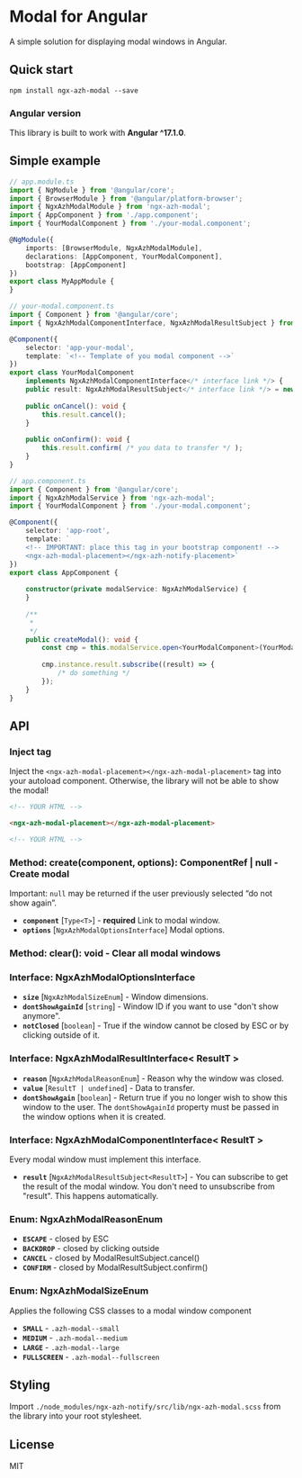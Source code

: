 # Modal for Angular

A simple solution for displaying modal windows in Angular.

## Quick start

```
npm install ngx-azh-modal --save
```

### Angular version

This library is built to work with **Angular ^17.1.0**.

## Simple example

```TypeScript
// app.module.ts
import { NgModule } from '@angular/core';
import { BrowserModule } from '@angular/platform-browser';
import { NgxAzhModalModule } from 'ngx-azh-modal';
import { AppComponent } from './app.component';
import { YourModalComponent } from './your-modal.component';

@NgModule({
    imports: [BrowserModule, NgxAzhModalModule],
    declarations: [AppComponent, YourModalComponent],
    bootstrap: [AppComponent]
})
export class MyAppModule {
}
```

```Typescript
// your-modal.component.ts
import { Component } from '@angular/core';
import { NgxAzhModalComponentInterface, NgxAzhModalResultSubject } from 'ngx-azh-modal';

@Component({
    selector: 'app-your-modal',
    template: `<!-- Template of you modal component -->`
})
export class YourModalComponent
    implements NgxAzhModalComponentInterface</* interface link */> {
    public result: NgxAzhModalResultSubject</* interface link */> = new NgxAzhModalResultSubject</* interface link */>();
    
    public onCancel(): void {
        this.result.cancel();
    }
    
    public onConfirm(): void {
        this.result.confirm( /* you data to transfer */ );
    }
}
```

```TypeScript
// app.component.ts
import { Component } from '@angular/core';
import { NgxAzhModalService } from 'ngx-azh-modal';
import { YourModalComponent } from './your-modal.component';

@Component({
    selector: 'app-root',
    template: `
    <!-- IMPORTANT: place this tag in your bootstrap component! -->
    <ngx-azh-modal-placement></ngx-azh-notify-placement>`
})
export class AppComponent {
    
    constructor(private modalService: NgxAzhModalService) {
    }
    
    /**
     *
     */
    public createModal(): void {
        const cmp = this.modalService.open<YourModalComponent>(YourModalComponent);
        
        cmp.instance.result.subscribe((result) => {
            /* do something */
        });
    }
}
```

## API

### Inject tag

Inject the `<ngx-azh-modal-placement></ngx-azh-modal-placement>` tag into your autoload component. Otherwise, the library will not be able to show the modal!

```HTML
<!-- YOUR HTML -->

<ngx-azh-modal-placement></ngx-azh-modal-placement>

<!-- YOUR HTML -->
```
### Method: create(component, options): ComponentRef <T> | null - Create modal

Important: `null` may be returned if the user previously selected “do not show again”.

* **`component`** [`Type<T>`] - **required** Link to modal window.
* **`options`** [`NgxAzhModalOptionsInterface`] Modal options.

### Method: clear(): void - Clear all modal windows

### Interface: NgxAzhModalOptionsInterface

* **`size`** [`NgxAzhModalSizeEnum`] - Window dimensions.
* **`dontShowAgainId`** [`string`] - Window ID if you want to use "don't show anymore".
* **`notClosed`** [`boolean`] - True if the window cannot be closed by ESC or by clicking outside of it.

### Interface: NgxAzhModalResultInterface< ResultT >

* **`reason`** [`NgxAzhModalReasonEnum`] - Reason why the window was closed.
* **`value`** [`ResultT | undefined`] - Data to transfer.
* **`dontShowAgain`** [`boolean`] - Return true if you no longer wish to show this window to the user. The `dontShowAgainId` property must be passed in the window options when it is created.

### Interface: NgxAzhModalComponentInterface< ResultT >

Every modal window must implement this interface.

* **`result`** [`NgxAzhModalResultSubject<ResultT>`] - You can subscribe to get the result of the modal window. You don't need to unsubscribe from "result". This happens automatically.

### Enum: NgxAzhModalReasonEnum

* **`ESCAPE`** - closed by ESC
* **`BACKDROP`** - closed by clicking outside
* **`CANCEL`** - closed by ModalResultSubject.cancel()
* **`CONFIRM`** - closed by ModalResultSubject.confirm()

### Enum: NgxAzhModalSizeEnum

Applies the following CSS classes to a modal window component

* **`SMALL`** - `.azh-modal--small`
* **`MEDIUM`** - `.azh-modal--medium`
* **`LARGE`** - `.azh-modal--large`
* **`FULLSCREEN`** - `.azh-modal--fullscreen`

## Styling

Import `./node_modules/ngx-azh-notify/src/lib/ngx-azh-modal.scss` from the library into your root stylesheet.

## License

MIT
